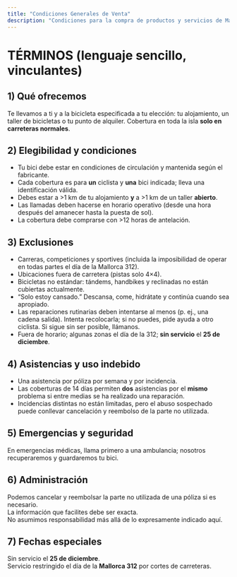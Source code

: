 ```yaml
---
title: "Condiciones Generales de Venta"
description: "Condiciones para la compra de productos y servicios de Mallorca Bicycle Rescue."
---
```


# TÉRMINOS (lenguaje sencillo, vinculantes)

## 1) Qué ofrecemos
Te llevamos a ti y a la bicicleta especificada a tu elección: tu alojamiento, un taller de bicicletas o tu punto de alquiler. Cobertura en toda la isla **solo en carreteras normales**.

## 2) Elegibilidad y condiciones
- Tu bici debe estar en condiciones de circulación y mantenida según el fabricante.  
- Cada cobertura es para **un** ciclista y **una** bici indicada; lleva una identificación válida.  
- Debes estar a >1 km de tu alojamiento **y** a >1 km de un taller **abierto**.  
- Las llamadas deben hacerse en horario operativo (desde una hora después del amanecer hasta la puesta de sol).  
- La cobertura debe comprarse con >12 horas de antelación.

## 3) Exclusiones
- Carreras, competiciones y sportives (incluida la imposibilidad de operar en todas partes el día de la Mallorca 312).  
- Ubicaciones fuera de carretera (pistas solo 4×4).  
- Bicicletas no estándar: tándems, handbikes y reclinadas no están cubiertas actualmente.  
- “Solo estoy cansado.” Descansa, come, hidrátate y continúa cuando sea apropiado.  
- Las reparaciones rutinarias deben intentarse al menos (p. ej., una cadena salida). Intenta recolocarla; si no puedes, pide ayuda a otro ciclista. Si sigue sin ser posible, llámanos.  
- Fuera de horario; algunas zonas el día de la 312; **sin servicio** el **25 de diciembre**.

## 4) Asistencias y uso indebido
- Una asistencia por póliza por semana y por incidencia.  
- Las coberturas de 14 días permiten **dos** asistencias por el **mismo** problema si entre medias se ha realizado una reparación.  
- Incidencias distintas no están limitadas, pero el abuso sospechado puede conllevar cancelación y reembolso de la parte no utilizada.

## 5) Emergencias y seguridad
En emergencias médicas, llama primero a una ambulancia; nosotros recuperaremos y guardaremos tu bici.

## 6) Administración
Podemos cancelar y reembolsar la parte no utilizada de una póliza si es necesario.  
La información que facilites debe ser exacta.  
No asumimos responsabilidad más allá de lo expresamente indicado aquí.

## 7) Fechas especiales
Sin servicio el **25 de diciembre**.  
Servicio restringido el día de la **Mallorca 312** por cortes de carreteras.





